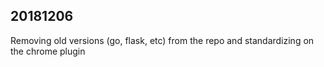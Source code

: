 ## 20181206
Removing old versions (go, flask, etc) from the repo and standardizing on the chrome plugin